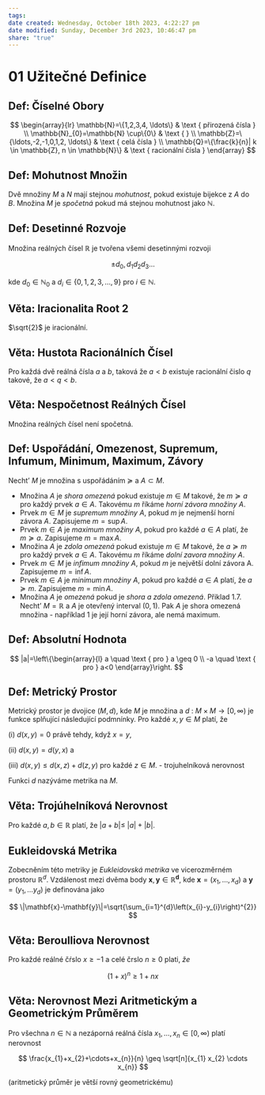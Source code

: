 ```yaml
---
tags: 
date created: Wednesday, October 18th 2023, 4:22:27 pm
date modified: Sunday, December 3rd 2023, 10:46:47 pm
share: "true"
---
```


# 01 Užitečné Definice

## **Def:** Číselné Obory

$$
\begin{array}{lr}
\mathbb{N}=\{1,2,3,4, \ldots\} & \text { přirozená čísla } \\
\mathbb{N}_{0}=\mathbb{N} \cup\{0\} & \text {  } \\
\mathbb{Z}=\{\ldots,-2,-1,0,1,2, \ldots\} & \text { celá čísla } \\
\mathbb{Q}=\{\frac{k}{n}| k \in \mathbb{Z}, n \in \mathbb{N}\} & \text { racionální čísla }
\end{array}
$$

## **Def:** Mohutnost Množin

Dvě množiny $M$ a $N$ mají stejnou *mohutnost*, pokud existuje bijekce z $A$ do $B$. Množina $M$ je *spočetná* pokud má stejnou mohutnost jako $\mathbb{N}$.

## **Def:** Desetinné Rozvoje

Množina reálných čı́sel $\mathbb{R}$ je tvořena všemi desetinnými rozvoji

$$
\pm d_{0}, d_{1} d_{2} d_{3} \ldots
$$

kde $d_{0} \in \mathbb{N}_{0}$ a $d_{i} \in\{0,1,2,3, \ldots, 9\}$ pro $i \in \mathbb{N}$.

## **Věta:** Iracionalita Root 2

 $\sqrt{2}$ je iracionální.

## **Věta:** Hustota Racionálních Čísel

Pro každá dvě reálná čísla $a$ a $b$, taková že $a<b$ existuje racionální čislo $q$ takové, že $a<q<b$.

## **Věta:** Nespočetnost Reálných Čísel

Množina reálných čísel není spočetná.

## **Def:** Uspořádání, Omezenost, Supremum, Infumum, Minimum, Maximum, Závory

Necht’ $M$ je množina s uspořádáním $\succeq$ a $A \subset M$.

- Množina $A$ je *shora omezená* pokud existuje $m \in M$ takové, že $m \succeq a$ pro každý prvek $a \in A$. Takovému $m$ říkáme *horní závora množiny* $A$.
- Prvek $m \in M$ je *supremum množiny* $A$, pokud $m$ je nejmenší horní závora $A$. Zapisujeme $m=\sup A$.
- Prvek $m \in A$ je *maximum množiny* $A$, pokud pro každé $a \in A$ platí, že $m \succeq a$. Zapisujeme $m=\max A$.
- Množina $A$ je *zdola omezená* pokud existuje $m \in M$ takové, že $a \succeq m$ pro každý prvek $a \in A$. Takovému $m$ říkáme *dolní zavora množiny* $A$.
- Prvek $m \in M$ je *infimum množiny* $A$, pokud $m$ je největší dolní závora A. Zapisujeme $m=\inf A$.
- Prvek $m \in A$ je *minimum množiny* $A$, pokud pro každé $a \in A$ platí, že $a \succeq m$. Zapisujeme $m=\min A$.
- Množina $A$ je *omezená* pokud je *shora a zdola omezená*.
Přiklad 1.7. Necht’ $M=\mathbb{R}$ a $A$ je otevřený interval $(0,1)$. Pak $A$ je shora omezená množina - například 1 je její horní závora, ale nemá maximum.

## **Def:** Absolutní Hodnota

$$
|a|=\left\{\begin{array}{l}
a \quad \text { pro } a \geq 0 \\
-a \quad \text { pro } a<0
\end{array}\right.
$$

## **Def:** Metrický Prostor

Metrický prostor je dvojice $(M, d)$, kde $M$ je množina a $d$ : $M \times M \rightarrow[0, \infty)$ je funkce splňující následující podmnínky. Pro každé $x, y \in M$ platí, že

(i) $d(x, y)=0$ právě tehdy, když $x=y$,

(ii) $d(x, y)=d(y, x)$ a

(iii) $d(x, y) \leq d(x, z)+d(z, y)$ pro každé $z \in M$. - trojuhelníková nerovnost

Funkci $d$ nazýváme metrika na $M$.

## **Věta:** Trojúhelníková Nerovnost

Pro každé $a, b \in \mathbb{R}$ platí, že $|a+b| \leq$ $|a|+|b|$.

## Eukleidovská Metrika

Zobecněním této metriky je *Eukleidovská metrika* ve vicerozměrném prostoru $\mathbb{R}^{d}$. Vzdálenost mezi dvěma body $\mathbf{x}, \mathbf{y} \in \mathbb{R}^{\mathbf{d}}$, kde $\mathbf{x}=\left(x_{1}, \ldots, x_{d}\right)$ a $\mathbf{y}=\left(y_{1}, \ldots y_{d}\right)$ je definována jako

$$
\|\mathbf{x}-\mathbf{y}\|=\sqrt{\sum_{i=1}^{d}\left(x_{i}-y_{i}\right)^{2}}
$$

## **Věta:** Beroulliova Nerovnost

Pro každé reálné čŕslo $x \geq-1$ a celé črslo $n \geq 0$ plati, $\check{z} e$

$$
(1+x)^{n} \geq 1+n x
$$

## **Věta:** Nerovnost Mezi Aritmetickým a Geometrickým Průměrem

Pro všechna $n \in \mathbb{N}$ a nezáporná reálná čísla $x_{1}, \ldots, x_{n} \in[0, \infty)$ platí nerovnost

$$
\frac{x_{1}+x_{2}+\cdots+x_{n}}{n} \geq \sqrt[n]{x_{1} x_{2} \cdots x_{n}}
$$

(aritmetický průměr je větší rovný geometrickému)
